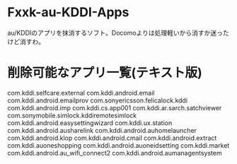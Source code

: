 # Fxxk-au-KDDI-Apps
au/KDDIのアプリを抹消するソフト。Docomoよりは処理軽いから消すか迷ったけど消すわ。

# 削除可能なアプリ一覧(テキスト版)
com.kddi.selfcare.external
com.kddi.android.email
com.kddi.android.emailprov
com.sonyericsson.felicalock.kddi
com.kddi.android.imp
com.kddi.cs.app001
com.kddi.ar.sarch.satchviewer
com.sonymobile.simlock.kddiremotesimlock
com.kddi.android.easysettingwizard
com.kddi.ux.station
com.kddi.android.ausharelink
com.kddi.android.auhomelauncher
com.kddi.android.klop
com.kddi.android.cmail
com.kddi.android.extract
com.kddi.auoneshopping
com.kddi.android.auoneidsetting
com.kddi.market
com.kddi.android.au_wifi_connect2
com.kddi.android.aumanagentsystem

